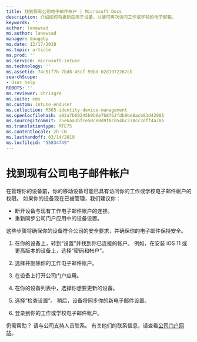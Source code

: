 ```yaml
---
title: 找到现有公司电子邮件帐户 | Microsoft Docs
description: 介绍如何将更新应用于设备，以便可再次访问工作或学校的电子邮箱。
keywords: ''
author: lenewsad
ms.author: lanewsad
manager: dougeby
ms.date: 12/17/2018
ms.topic: article
ms.prod: ''
ms.service: microsoft-intune
ms.technology: ''
ms.assetid: 74c51f7b-7bd8-45cf-99bd-02d1972267cb
searchScope:
- User help
ROBOTS: ''
ms.reviewer: chrisgre
ms.suite: ems
ms.custom: intune-enduser
ms.collection: M365-identity-device-management
ms.openlocfilehash: a02a7b69245b9b6e7b8f62fdb9be8acb83d42981
ms.sourcegitcommit: 25e6aa3bfce58ce8d9f8c054bc338cc3dff4a78b
ms.translationtype: MTE75
ms.contentlocale: zh-CN
ms.lasthandoff: 03/14/2019
ms.locfileid: "55834749"
---
```

# <a name="an-existing-company-email-account-was-found"></a>找到现有公司电子邮件帐户

在管理你的设备前，你的移动设备可能已具有访问你的工作或学校电子邮件帐户的权限。 如果你的设备现在已被管理，我们建议你：

* 断开设备与现有工作电子邮件帐户的连接。
* 重新同步公司门户应用中的设备设置。  

这些步骤将确保你的设备符合公司的安全要求，并确保你的电子邮件保持安全。

1.  在你的设备上，转到“设置”并找到你已连接的帐户。 例如，在安装 iOS 11 或更高版本的设备上，选择“密码和帐户”。
 
2. 选择并删除你的工作电子邮件帐户。

3. 在设备上打开公司门户应用。  

4. 在你的设备列表中，选择你想要更新的设备。

5. 选择“检查设置”。 稍后，设备将同步你的新电子邮件设置。

6. 登录到你的工作或学校电子邮件帐户。

仍需帮助？ 请与公司支持人员联系。 有关他们的联系信息，请查看[公司门户网站](https://go.microsoft.com/fwlink/?linkid=2010980)。
